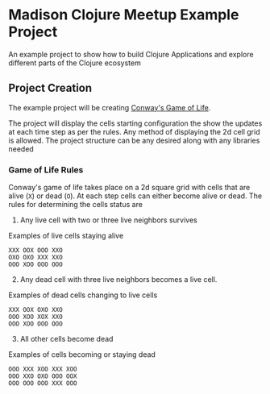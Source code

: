 # Madison Clojure Meetup Example Project

An example project to show how to build Clojure Applications and explore different parts of the Clojure ecosystem

## Project Creation

The example project will be creating [Conway's Game of Life](https://en.wikipedia.org/wiki/Conway%27s_Game_of_Life).

The project will display the cells starting configuration the show the updates at each time step as per the rules. Any method of displaying the 2d cell grid is allowed. The project structure can be any desired along with any libraries needed

### Game of Life Rules

Conway's game of life takes place on a 2d square grid with cells that are alive (`X`) or dead (`O`). At each step cells can either become alive or dead. The rules for determining the cells status are

1) Any live cell with two or three live neighbors survives

Examples of live cells staying alive
```
XXX OOX OOO XXO
OXO OXO XXX XXO
OOO XOO OOO OOO
```

2) Any dead cell with three live neighbors becomes a live cell.

Examples of dead cells changing to live cells
```
XXX OOX OXO XXO
OOO XOO XOX XXO
OOO XOO OOO OOO
```

3) All other cells become dead

Examples of cells becoming or staying dead
```
OOO XXX XOO XXX XOO
OOO XXO OXO OOO OOX
OOO OOO OOO XXX OOO
```